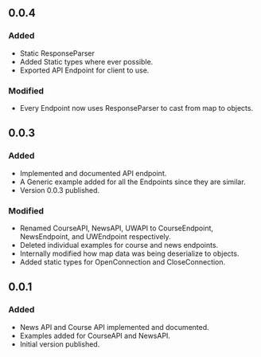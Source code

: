 ## 0.0.4
### Added
- Static ResponseParser
- Added Static types where ever possible.
- Exported API Endpoint for client to use.

### Modified
- Every Endpoint now uses ResponseParser to cast from map to objects.

## 0.0.3
### Added
- Implemented and documented API endpoint.
- A Generic example added for all the Endpoints since they are similar.
- Version 0.0.3 published.

### Modified
- Renamed CourseAPI, NewsAPI, UWAPI to CourseEndpoint, NewsEndpoint, and UWEndpoint respectively.
- Deleted individual examples for course and news endpoints.
- Internally modified how map data was being deserialize to objects.
- Added static types for OpenConnection and CloseConnection.

## 0.0.1
### Added
- News API and Course API implemented and documented.
- Examples added for CourseAPI and NewsAPI.
- Initial version published.
